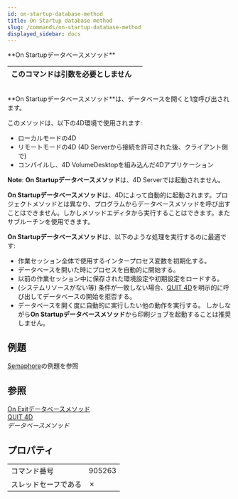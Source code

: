 ```yaml
---
id: on-startup-database-method
title: On Startup database method
slug: /commands/on-startup-database-method
displayed_sidebar: docs
---
```


<!--REF #_command_.On Startup database method.Syntax-->**On Startupデータベースメソッド**<!-- END REF-->
<!--REF #_command_.On Startup database method.Params-->
| このコマンドは引数を必要としません |  |
| --- | --- |

<!-- END REF-->

## 

<!--REF #_command_.On Startup database method.Summary-->**On Startupデータベースメソッド**は、データベースを開くと1度呼び出されます。<!-- END REF--> 

このメソッドは、以下の4D環境で使用されます:

* ローカルモードの4D
* リモートモードの4D (4D Serverから接続を許可された後、クライアント側で)
* コンパイルし、4D VolumeDesktopを組み込んだ4Dアプリケーション

**Note**: **On Startupデータベースメソッド**は、4D Serverでは起動されません。

**On Startupデータベースメソッド**は、4Dによって自動的に起動されます。プロジェクトメソッドとは異なり、プログラムからデータベースメソッドを呼び出すことはできません。しかしメソッドエディタから実行することはできます。またサブルーチンを使用できます。

**On Startupデータベースメソッド**は、以下のような処理を実行するのに最適です:

* 作業セッション全体で使用するインタープロセス変数を初期化する。
* データベースを開いた時にプロセスを自動的に開始する。
* 以前の作業セッション中に保存された環境設定や初期設定をロードする。
* (システムリソースがない等) 条件が一致しない場合、[QUIT 4D](quit-4d.md)を明示的に呼び出してデータベースの開始を拒否する。
* データベースを開く度に自動的に実行したい他の動作を実行する。
しかしながら**On Startupデータベースメソッド**から印刷ジョブを起動することは推奨しません。

## 例題 

[Semaphore](semaphore.md)の例題を参照

## 参照 

[On Exitデータベースメソッド](on-exit-database-method.md)  
[QUIT 4D](quit-4d.md)  
*データベースメソッド*  

## プロパティ

|  |  |
| --- | --- |
| コマンド番号 | 905263 |
| スレッドセーフである | &cross; |



